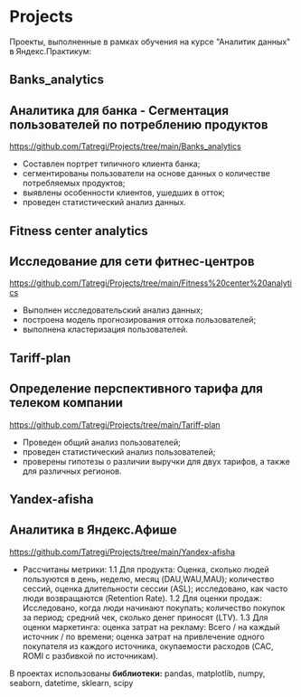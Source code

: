 # Projects

 Проекты, выполненные в рамках обучения на курсе "Аналитик данных" в Яндекс.Практикум:
 
 ## Banks_analytics
 ## Аналитика для банка - Сегментация пользователей по потреблению продуктов
 https://github.com/Tatregi/Projects/tree/main/Banks_analytics
 
  - Составлен портрет типичного клиента банка;
  - сегментированы пользователи на основе данных о количестве потребляемых продуктов;
  - выявлены особенности клиентов, ушедших в отток;
  - проведен статистический анализ данных.
 
 ## Fitness center analytics
 ## Исследование для сети фитнес-центров
 https://github.com/Tatregi/Projects/tree/main/Fitness%20center%20analytics
 
  - Выполнен исследовательский анализ данных;
  - построена модель прогнозирования оттока пользователей;
  - выполнена кластеризация пользователей.
  
## Tariff-plan
## Определение перспективного тарифа для телеком компании
https://github.com/Tatregi/Projects/tree/main/Tariff-plan

 - Проведен общий анализ пользователей;
 - проведен статистический анализ пользователей;
 - проверены гипотезы о различии выручки для двух тарифов, а также для различных регионов.
 
 ## Yandex-afisha
 ## Аналитика в Яндекс.Афише
 https://github.com/Tatregi/Projects/tree/main/Yandex-afisha
  - Рассчитаны метрики:
   1.1 Для продукта:
    Оценка, сколько людей пользуются в день, неделю, месяц (DAU,WAU,MAU);
    количество сессий, оценка длительности сессии (ASL);
    исследовано, как часто люди возвращаются (Retention Rate).
   1.2 Для оценки продаж:
    Исследовано, когда люди начинают покупать;
    количество покупок за период;
    средний чек, сколько денег приносят (LTV).
   1.3 Для оценки маркетинга:
    оценка затрат на рекламу: Всего / на каждый источник / по времени;
    оценка затрат на привлечение одного покупателя из каждого источника, окупаемости расходов (CAC, ROMI с разбивкой по источникам).
 
 
В проектах использованы **библиотеки:**
pandas, matplotlib, numpy, seaborn, datetime, sklearn, scipy
